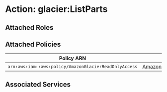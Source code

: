 # Action: glacier:ListParts

## Attached Roles

## Attached Policies

| Policy ARN | Policy Name |
|------------|-------------|
| `arn:aws:iam::aws:policy/AmazonGlacierReadOnlyAccess` | [AmazonGlacierReadOnlyAccess](../policies.md#amazonglacierreadonlyaccess) |

## Associated Services


